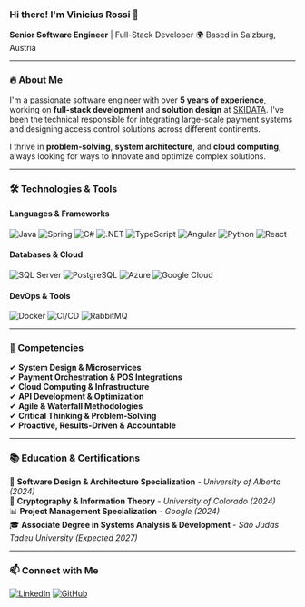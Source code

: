 ### Hi there! I'm Vinicius Rossi 👋

**Senior Software Engineer** | Full-Stack Developer 
🌍 Based in Salzburg, Austria  

---

### 🔥 About Me
I'm a passionate software engineer with over **5 years of experience**, working on **full-stack development** and **solution design** at [SKIDATA](https://www.skidata.com/). I've been the technical responsible for integrating large-scale payment systems and designing access control solutions across different continents.

I thrive in **problem-solving**, **system architecture**, and **cloud computing**, always looking for ways to innovate and optimize complex solutions.

---

### 🛠️ Technologies & Tools

#### **Languages & Frameworks**  
![Java](https://img.shields.io/badge/Java-007396?style=for-the-badge&logo=java&logoColor=white)
![Spring](https://img.shields.io/badge/Spring-6DB33F?style=for-the-badge&logo=spring&logoColor=white)
![C#](https://img.shields.io/badge/C%23-239120?style=for-the-badge&logo=c-sharp&logoColor=white)
![.NET](https://img.shields.io/badge/.NET-512BD4?style=for-the-badge&logo=dotnet&logoColor=white)
![TypeScript](https://img.shields.io/badge/TypeScript-3178C6?style=for-the-badge&logo=typescript&logoColor=white)
![Angular](https://img.shields.io/badge/Angular-DD0031?style=for-the-badge&logo=angular&logoColor=white)
![Python](https://img.shields.io/badge/Python-3776AB?style=for-the-badge&logo=python&logoColor=white)
![React](https://img.shields.io/badge/React-61DAFB?style=for-the-badge&logo=react&logoColor=black)

#### **Databases & Cloud**  
![SQL Server](https://img.shields.io/badge/SQL%20Server-CC2927?style=for-the-badge&logo=microsoft-sql-server&logoColor=white)
![PostgreSQL](https://img.shields.io/badge/PostgreSQL-336791?style=for-the-badge&logo=postgresql&logoColor=white)
![Azure](https://img.shields.io/badge/Azure-0078D4?style=for-the-badge&logo=microsoft-azure&logoColor=white)
![Google Cloud](https://img.shields.io/badge/Google%20Cloud-4285F4?style=for-the-badge&logo=google-cloud&logoColor=white)

#### **DevOps & Tools**  
![Docker](https://img.shields.io/badge/Docker-2496ED?style=for-the-badge&logo=docker&logoColor=white)
![CI/CD](https://img.shields.io/badge/CI/CD-000000?style=for-the-badge&logo=github-actions&logoColor=white)
![RabbitMQ](https://img.shields.io/badge/RabbitMQ-FF6600?style=for-the-badge&logo=rabbitmq&logoColor=white)

---

### 🎯 Competencies
✔ **System Design & Microservices**  
✔ **Payment Orchestration & POS Integrations**  
✔ **Cloud Computing & Infrastructure**  
✔ **API Development & Optimization**  
✔ **Agile & Waterfall Methodologies**  
✔ **Critical Thinking & Problem-Solving**  
✔ **Proactive, Results-Driven & Accountable**  

---

### 📚 Education & Certifications
📖 **Software Design & Architecture Specialization** - *University of Alberta (2024)*  
🔐 **Cryptography & Information Theory** - *University of Colorado (2024)*  
📊 **Project Management Specialization** - *Google (2024)*  
🎓 **Associate Degree in Systems Analysis & Development** - *São Judas Tadeu University (Expected 2027)*  

---

### 📫 Connect with Me
[![LinkedIn](https://img.shields.io/badge/LinkedIn-Vinicius%20Rossi-blue?style=for-the-badge&logo=linkedin)](https://www.linkedin.com/in/vinicius-rossi-br/)
[![GitHub](https://img.shields.io/badge/GitHub-vrossi28-black?style=for-the-badge&logo=github)](https://github.com/vrossi28)
